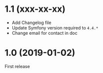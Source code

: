 # 1.1 (xxx-xx-xx)

* Add Changelog file
* Update Symfony version required to `4.4.*`
* Change email for contact in doc

# 1.0 (2019-01-02)

First release